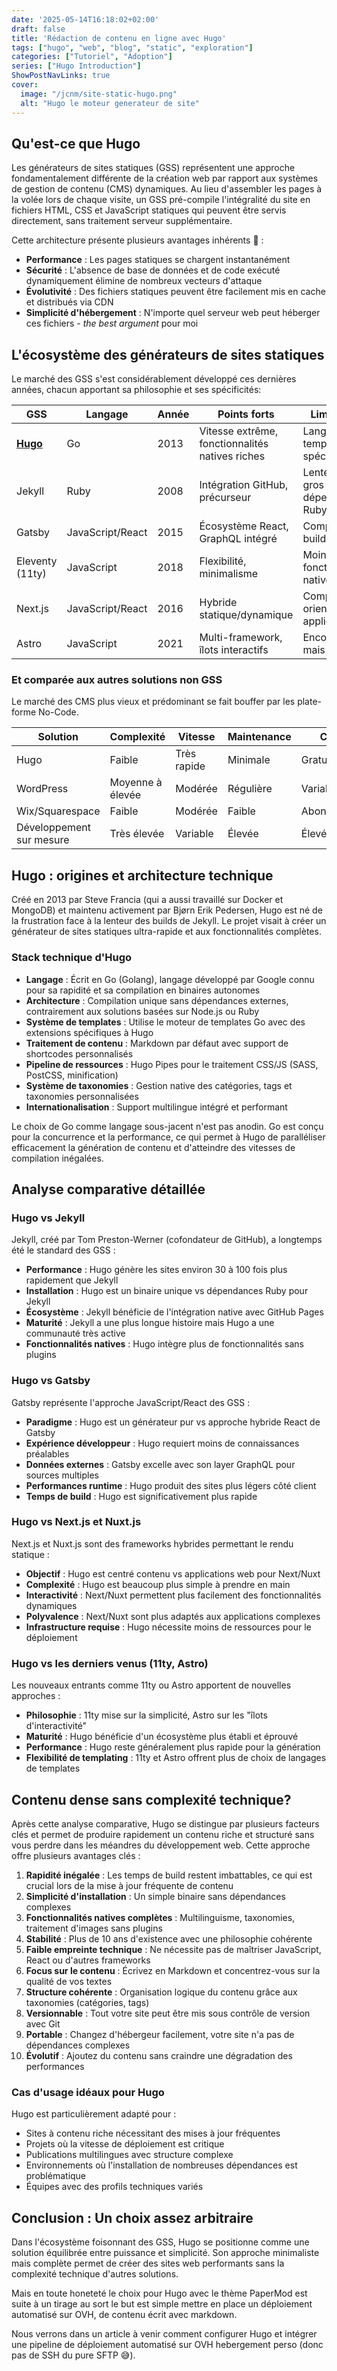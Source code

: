 ```yaml
---
date: '2025-05-14T16:18:02+02:00'
draft: false
title: 'Rédaction de contenu en ligne avec Hugo'
tags: ["hugo", "web", "blog", "static", "exploration"]
categories: ["Tutoriel", "Adoption"]
series: ["Hugo Introduction"]
ShowPostNavLinks: true
cover:
  image: "/jcnm/site-static-hugo.png"
  alt: "Hugo le moteur generateur de site"
---
```


## Qu'est-ce que Hugo

Les générateurs de sites statiques (GSS) représentent une approche fondamentalement différente de la création web par rapport aux systèmes de gestion de contenu (CMS) dynamiques. Au lieu d'assembler les pages à la volée lors de chaque visite, un GSS pré-compile l'intégralité du site en fichiers HTML, CSS et JavaScript statiques qui peuvent être servis directement, sans traitement serveur supplémentaire.

Cette architecture présente plusieurs avantages inhérents :speak_no_evil: :
- **Performance** : Les pages statiques se chargent instantanément
- **Sécurité** : L'absence de base de données et de code exécuté dynamiquement élimine de nombreux vecteurs d'attaque
- **Évolutivité** : Des fichiers statiques peuvent être facilement mis en cache et distribués via CDN
- **Simplicité d'hébergement** : N'importe quel serveur web peut héberger ces fichiers - *the best argument* pour moi

## L'écosystème des générateurs de sites statiques

Le marché des GSS s'est considérablement développé ces dernières années, chacun apportant sa philosophie et ses spécificités:

| GSS             | Langage          | Année | Points forts                                    | Limitations                              |
| --------------- | ---------------- | ----- | ----------------------------------------------- | ---------------------------------------- |
| **[Hugo](gohugo.io)**        | Go               | 2013  | Vitesse extrême, fonctionnalités natives riches | Langage de template spécifique           |
| Jekyll          | Ruby             | 2008  | Intégration GitHub, précurseur                  | Lenteur sur gros sites, dépendances Ruby |
| Gatsby          | JavaScript/React | 2015  | Écosystème React, GraphQL intégré               | Complexité, builds lourds                |
| Eleventy (11ty) | JavaScript       | 2018  | Flexibilité, minimalisme                        | Moins de fonctionnalités natives         |
| Next.js         | JavaScript/React | 2016  | Hybride statique/dynamique                      | Complexité, orienté application          |
| Astro           | JavaScript       | 2021  | Multi-framework, îlots interactifs              | Encore jeune mais sexy                   |

### Et comparée aux autres solutions non GSS

Le marché des CMS plus vieux et prédominant se fait bouffer par les plate-forme No-Code.

| Solution                 | Complexité       | Vitesse     | Maintenance | Coût       | Sécurité   |
| ------------------------ | ---------------- | ----------- | ----------- | ---------- | ---------- |
| Hugo                     | Faible           | Très rapide | Minimale    | Gratuit    | Excellente |
| WordPress                | Moyenne à élevée | Modérée     | Régulière   | Variable   | Vulnérable |
| Wix/Squarespace          | Faible           | Modérée     | Faible      | Abonnement | Bonne      |
| Développement sur mesure | Très élevée      | Variable    | Élevée      | Élevé      | Variable   |

## Hugo : origines et architecture technique

Créé en 2013 par Steve Francia (qui a aussi travaillé sur Docker et MongoDB) et maintenu activement par Bjørn Erik Pedersen, Hugo est né de la frustration face à la lenteur des builds de Jekyll. Le projet visait à créer un générateur de sites statiques ultra-rapide et aux fonctionnalités complètes.

### Stack technique d'Hugo

- **Langage** : Écrit en Go (Golang), langage développé par Google connu pour sa rapidité et sa compilation en binaires autonomes
- **Architecture** : Compilation unique sans dépendances externes, contrairement aux solutions basées sur Node.js ou Ruby
- **Système de templates** : Utilise le moteur de templates Go avec des extensions spécifiques à Hugo
- **Traitement de contenu** : Markdown par défaut avec support de shortcodes personnalisés
- **Pipeline de ressources** : Hugo Pipes pour le traitement CSS/JS (SASS, PostCSS, minification)
- **Système de taxonomies** : Gestion native des catégories, tags et taxonomies personnalisées
- **Internationalisation** : Support multilingue intégré et performant

Le choix de Go comme langage sous-jacent n'est pas anodin. Go est conçu pour la concurrence et la performance, ce qui permet à Hugo de paralléliser efficacement la génération de contenu et d'atteindre des vitesses de compilation inégalées.

## Analyse comparative détaillée

### Hugo vs Jekyll

Jekyll, créé par Tom Preston-Werner (cofondateur de GitHub), a longtemps été le standard des GSS :

- **Performance** : Hugo génère les sites environ 30 à 100 fois plus rapidement que Jekyll
- **Installation** : Hugo est un binaire unique vs dépendances Ruby pour Jekyll
- **Écosystème** : Jekyll bénéficie de l'intégration native avec GitHub Pages
- **Maturité** : Jekyll a une plus longue histoire mais Hugo a une communauté très active
- **Fonctionnalités natives** : Hugo intègre plus de fonctionnalités sans plugins

### Hugo vs Gatsby

Gatsby représente l'approche JavaScript/React des GSS :

- **Paradigme** : Hugo est un générateur pur vs approche hybride React de Gatsby
- **Expérience développeur** : Hugo requiert moins de connaissances préalables
- **Données externes** : Gatsby excelle avec son layer GraphQL pour sources multiples
- **Performances runtime** : Hugo produit des sites plus légers côté client
- **Temps de build** : Hugo est significativement plus rapide

### Hugo vs Next.js et Nuxt.js

Next.js et Nuxt.js sont des frameworks hybrides permettant le rendu statique :

- **Objectif** : Hugo est centré contenu vs applications web pour Next/Nuxt
- **Complexité** : Hugo est beaucoup plus simple à prendre en main
- **Interactivité** : Next/Nuxt permettent plus facilement des fonctionnalités dynamiques
- **Polyvalence** : Next/Nuxt sont plus adaptés aux applications complexes
- **Infrastructure requise** : Hugo nécessite moins de ressources pour le déploiement

### Hugo vs les derniers venus (11ty, Astro)

Les nouveaux entrants comme 11ty ou Astro apportent de nouvelles approches :

- **Philosophie** : 11ty mise sur la simplicité, Astro sur les "îlots d'interactivité"
- **Maturité** : Hugo bénéficie d'un écosystème plus établi et éprouvé
- **Performance** : Hugo reste généralement plus rapide pour la génération
- **Flexibilité de templating** : 11ty et Astro offrent plus de choix de langages de templates

## Contenu dense sans complexité technique?

Après cette analyse comparative, Hugo se distingue par plusieurs facteurs clés et permet de produire rapidement un contenu riche et structuré sans vous perdre dans les méandres du développement web. Cette approche offre plusieurs avantages clés :

1. **Rapidité inégalée** : Les temps de build restent imbattables, ce qui est crucial lors de la mise à jour fréquente de contenu
2. **Simplicité d'installation** : Un simple binaire sans dépendances complexes
3. **Fonctionnalités natives complètes** : Multilinguisme, taxonomies, traitement d'images sans plugins
4. **Stabilité** : Plus de 10 ans d'existence avec une philosophie cohérente
5. **Faible empreinte technique** : Ne nécessite pas de maîtriser JavaScript, React ou d'autres frameworks
6. **Focus sur le contenu** : Écrivez en Markdown et concentrez-vous sur la qualité de vos textes
7. **Structure cohérente** : Organisation logique du contenu grâce aux taxonomies (catégories, tags)
8. **Versionnable** : Tout votre site peut être mis sous contrôle de version avec Git
9. **Portable** : Changez d'hébergeur facilement, votre site n'a pas de dépendances complexes
10. **Évolutif** : Ajoutez du contenu sans craindre une dégradation des performances


### Cas d'usage idéaux pour Hugo

Hugo est particulièrement adapté pour :

- Sites à contenu riche nécessitant des mises à jour fréquentes
- Projets où la vitesse de déploiement est critique
- Publications multilingues avec structure complexe
- Environnements où l'installation de nombreuses dépendances est problématique
- Équipes avec des profils techniques variés

## Conclusion : Un choix assez arbitraire

Dans l'écosystème foisonnant des GSS, Hugo se positionne comme une solution équilibrée entre puissance et simplicité. Son approche minimaliste mais complète permet de créer des sites web performants sans la complexité technique d'autres solutions.

Mais en toute honeteté le choix pour Hugo avec le thème PaperMod est suite à un tirage au sort le but est simple mettre en place un déploiement automatisé sur OVH, de contenu écrit avec markdown.

Nous verrons dans un article à venir comment configurer Hugo et intégrer une pipeline de déploiement automatisé sur OVH hebergement perso (donc pas de SSH du pure SFTP 😅).